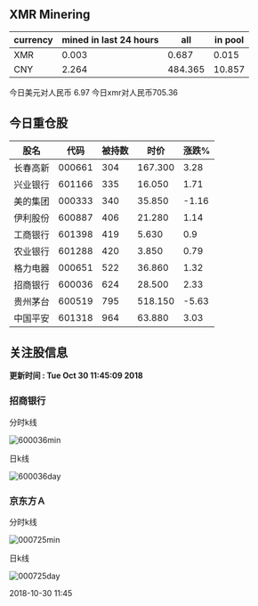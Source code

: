 ## XMR Minering

|currency|mined in last 24 hours|all|in pool|
|---|---|---|---|
|XMR|0.003|0.687|0.015|
|CNY|2.264|484.365|10.857|

今日美元对人民币 6.97	今日xmr对人民币705.36


## 今日重仓股 

|股名|代码|被持数|时价|涨跌%|
|---|---|---|---|---|
|长春高新|000661|304|167.300|3.28|
|兴业银行|601166|335|16.050|1.71|
|美的集团|000333|340|35.850|-1.16|
|伊利股份|600887|406|21.280|1.14|
|工商银行|601398|419|5.630|0.9|
|农业银行|601288|420|3.850|0.79|
|格力电器|000651|522|36.860|1.32|
|招商银行|600036|624|28.500|2.33|
|贵州茅台|600519|795|518.150|-5.63|
|中国平安|601318|964|63.880|3.03|

## 关注股信息
**更新时间 : Tue Oct 30 11:45:09 2018**
### 招商银行 
分时k线

![600036min](http://image.sinajs.cn/newchart/min/n/sh600036.gif)

日k线

![600036day](http://image.sinajs.cn/newchart/daily/n/sh600036.gif)

### 京东方Ａ 
分时k线

![000725min](http://image.sinajs.cn/newchart/min/n/sz000725.gif)

日k线

![000725day](http://image.sinajs.cn/newchart/daily/n/sz000725.gif)

2018-10-30 11:45